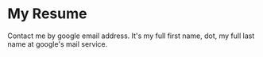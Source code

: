 My Resume
======
Contact me by google email address. It's my full first name, dot, my full last name at google's mail service.
